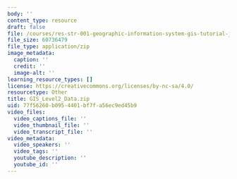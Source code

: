 ```yaml
---
body: ''
content_type: resource
draft: false
file: /courses/res-str-001-geographic-information-system-gis-tutorial-january-iap-2022/gis_level2_data.zip
file_size: 60736479
file_type: application/zip
image_metadata:
  caption: ''
  credit: ''
  image-alt: ''
learning_resource_types: []
license: https://creativecommons.org/licenses/by-nc-sa/4.0/
resourcetype: Other
title: GIS_Level2_Data.zip
uid: 77f56260-b095-4401-bf7f-a56ec9ed45b9
video_files:
  video_captions_file: ''
  video_thumbnail_file: ''
  video_transcript_file: ''
video_metadata:
  video_speakers: ''
  video_tags: ''
  youtube_description: ''
  youtube_id: ''
---
```

